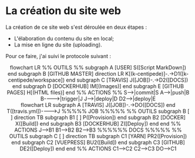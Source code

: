 # La création du site web

La création de ce site web s'est déroulée en deux étapes :
- L'élaboration du contenu du site en local;
- La mise en ligne du site (uploading).

Pour ce faire, j'ai suivi le protocole suivant :

<!--<center><mermaid> 
flowchart TB
    S(["Script MarkDown (k-centipède)"]) -> |commit|A
    S -> |push|B
    subgraph A [ELABORATION DU CONTENU EN LOCAL]
        direction TB
        V([VuePress]) -> |config.js|H([Script HTML])
        subgraph A1 [ ]
            Y[[Yarn]]->|package.json|N[[Node.js]]
        end
        A1->V
    end
    subgraph B [UPLOADING]
        direction TB
        M(["GitHub Master (.md)"])->T(["Travis"])
        T->|travis.yml|B1
        T->|travis.yml|B2
        subgraph B1 [STAGE DOC]
            direction TB
            subgraph B12 [ ]
                Y2[[Yarn]]->|package.json|N2[[Node.js]]
            end
            V2([VuePress])->P(["GitHub Pages (.html)"])
            B12->|config.js|V2
        end 
        subgraph B2 [STAGE JOB]
            direction TB
            DH([DockerHub])->C([Container])
        end
    end  
</mermaid></center>-->

<center><mermaid> 
flowchart LR
    %% OUTILS %%
    subgraph A [USER]
        S([Script MarkDown])
    end
    subgraph B [GITHUB MASTER]
        direction LR
        K[(k-centipede)]-.->D1([k-centipede/workspace])
    end
    subgraph C [TRAVIS]
        J([JOB])-.->D2([DOCS])
    end
    subgraph D [DOCKERHUB]
        IM[(Images)]
    end
    subgraph E [GITHUB PAGES]
        H[(HTML files)]
    end
    %% ACTIONS %%
    S-->|commit|S
    A-->|push|B
    B---->|trigger|J
    J-->|deploy|D
    D2-->|deploy|E
</mermaid></center>

<center><mermaid>
flowchart LR
    subgraph A [TRAVIS]
        J([JOB])-.->DO([DOCS])
    end
    T([travis.yml])---->J
    %%%%% JOB %%%%%
    %% OUTILS
    subgraph B [ ]
        direction TB
        subgraph B1 [ ]
            P([Provision])
        end
        subgraph B2 [DOCKER]
            X([Build])
        end
        subgraph B3 [DOCKERHUB]
            Z([Deploy])
        end
    end
    %% ACTIONS
    J-->B1
    B1-->B2
    B2-->B3
    %%%%%% DOCS %%%%%
    %% OUTILS
    subgraph C [ ]
        direction TB    
        subgraph C1 [YARN]
            PR2([Provision])
        end
        subgraph C2 [VUEPRESS]
            BU2([Build])
        end
        subgraph C3 [GITHUB]
            DE2([Deploy])
        end
    end
    %% ACTIONS
    C1-->C2
    C2-->C3
    DO-->C1
</mermaid></center>